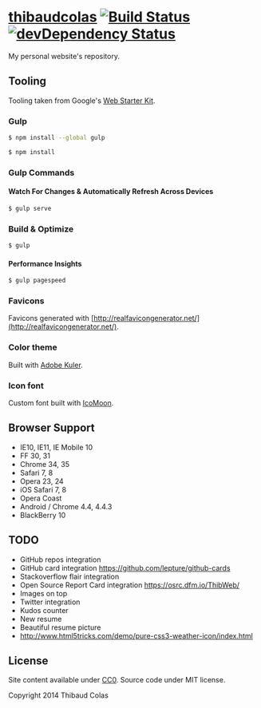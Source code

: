 [thibaudcolas](http://thibaudcolas.fr) [![Build Status](https://travis-ci.org/ThibWeb/thibaudcolas.svg?branch=master)](https://travis-ci.org/ThibWeb/thibaudcolas) [![devDependency Status](https://david-dm.org/ThibWeb/thibaudcolas/dev-status.svg)](https://david-dm.org/ThibWeb/thibaudcolas#info=devDependencies)
============

My personal website's repository.

## Tooling

Tooling taken from Google's [Web Starter Kit](https://developers.google.com/web/starter-kit/).

### Gulp

```sh
$ npm install --global gulp
```

```sh
$ npm install
```

### Gulp Commands

#### Watch For Changes & Automatically Refresh Across Devices

```sh
$ gulp serve
```

### Build & Optimize

```sh
$ gulp
```

#### Performance Insights

```sh
$ gulp pagespeed
```

### Favicons

Favicons generated with [http://realfavicongenerator.net/](http://realfavicongenerator.net/).

### Color theme

Built with [Adobe Kuler](https://color.adobe.com/create/color-wheel/?base=2&rule=Analogous&selected=1&name=Personal%20website%20redesign&mode=rgb&rgbvalues=0.424328350620377,0.42591677272328,1,0.91,0.36734648096474953,0.3946467367365962,1,0.85364851751096,0.4536774516096149,0.42998257207678636,0.91,0.43710821456245713,0.43015095296512473,0.6857355094330078,1&swatchOrder=0,1,2,3,4).

### Icon font

Custom font built with [IcoMoon](http://icomoon.io).

## Browser Support

* IE10, IE11, IE Mobile 10
* FF 30, 31
* Chrome 34, 35
* Safari 7, 8
* Opera 23, 24
* iOS Safari 7, 8
* Opera Coast
* Android / Chrome 4.4, 4.4.3
* BlackBerry 10

## TODO

- GitHub repos integration
- GitHub card integration https://github.com/lepture/github-cards
- Stackoverflow flair integration
- Open Source Report Card integration https://osrc.dfm.io/ThibWeb/
- Images on top
- Twitter integration
- Kudos counter
- New resume
- Beautiful resume picture
- http://www.html5tricks.com/demo/pure-css3-weather-icon/index.html

## License

Site content available under [CC0](https://creativecommons.org/publicdomain/zero/1.0/). Source code under MIT license.

Copyright 2014 Thibaud Colas
